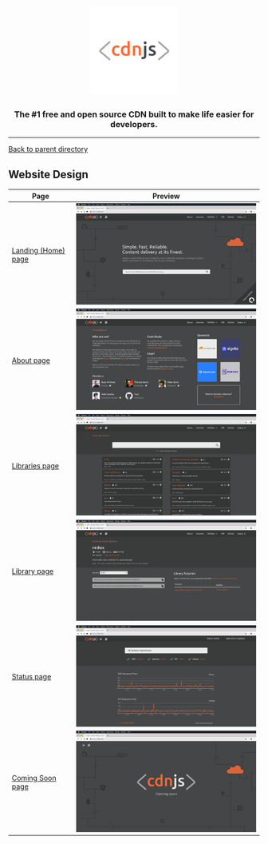 <h1 align="center">
    <a href="https://cdnjs.com"><img src="https://raw.githubusercontent.com/cdnjs/brand/master/logo/standard/dark-512.png" width="175px" alt="< cdnjs >"></a>
</h1>
 
<h3 align="center">The #1 free and open source CDN built to make life easier for developers.</h3>

---

[Back to parent directory](https://github.com/cdnjs/brand)

## Website Design

| Page | Preview |
|------|---------|
| [Landing (Home) page](Landing) | <img src="https://github.com/cdnjs/brand/blob/master/website/Landing/Landing.png?raw=true" width="512" alt=""/> |
| [About page](About) | <img src="https://github.com/cdnjs/brand/blob/master/website/About/About.png?raw=true" width="512" alt=""/> |
| [Libraries page](Libraries) | <img src="https://github.com/cdnjs/brand/blob/master/website/Libraries/Libraries.png?raw=true" width="512" alt=""/> |
| [Library page](Library) | <img src="https://github.com/cdnjs/brand/blob/master/website/Library/Library_redux_Has_Tutorial.png?raw=true" width="512" alt=""/> |
| [Status page](Status) | <img src="https://github.com/cdnjs/brand/blob/master/website/Status/Status.png?raw=true" width="512" alt=""/> |
| [Coming Soon page](Coming%20Soon) | <img src="https://github.com/cdnjs/brand/blob/master/website/Coming Soon/Coming_Soon.png?raw=true" width="512" alt=""/> |
